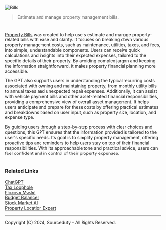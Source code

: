 ![Bills](https://github.com/user-attachments/assets/10d4b83f-6d58-43a4-9f19-6d0e3cd2c8eb)

> Estimate and manage property management bills.

#

[Property Bills](https://chatgpt.com/g/g-CXuLPf2eI-property-bills) was created to help users estimate and manage property-related bills with ease and clarity. It focuses on breaking down various property management costs, such as maintenance, utilities, taxes, and fees, into simple, understandable components. Users can receive quick calculations and insights into their expected expenses, tailored to the specific details of their property. By avoiding complex jargon and keeping the information straightforward, it makes property financial planning more accessible.

The GPT also supports users in understanding the typical recurring costs associated with owning and maintaining property, from monthly utility bills to annual taxes and unexpected repair expenses. Additionally, it can assist with vehicle payment bills and other asset-related financial responsibilities, providing a comprehensive view of overall asset management. It helps users anticipate and prepare for these costs by offering practical estimates and breakdowns based on user input, such as property size, location, and expense type.

By guiding users through a step-by-step process with clear choices and questions, this GPT ensures that the information provided is tailored to the user's specific needs. Its goal is to simplify property management, offering proactive tips and reminders to help users stay on top of their financial responsibilities. With its approachable tone and practical advice, users can feel confident and in control of their property expenses.

#
### Related Links

[ChatGPT](https://github.com/sourceduty/ChatGPT)
<br>
[Tax Loophole](https://github.com/sourceduty/Tax_Loophole)
<br>
[Finance Model](https://github.com/sourceduty/Finance_Model)
<br>
[Budget Balancer](https://github.com/sourceduty/Budget_Balancer)
<br>
[Stock Market AI](https://github.com/sourceduty/Stock_Market_AI)
<br>
[Property Location Expert](https://github.com/sourceduty/Property_Location_Expert)

***
Copyright (C) 2024, Sourceduty - All Rights Reserved.
